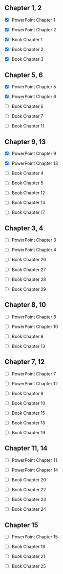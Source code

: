## Chapter 1, 2

- [x] PowerPoint Chapter 1
- [x] PowerPoint Chapter 2

- [x] Book Chapter 1
- [x] Book Chapter 2
- [x] Book Chapter 3

## Chapter 5, 6

- [x] PowerPoint Chapter 5
- [x] PowerPoint Chapter 6

- [ ] Book Chapter 6
- [ ] Book Chapter 7
- [ ] Book Chapter 11

## Chapter 9, 13

- [x] PowerPoint Chapter 9
- [x] PowerPoint Chapter 13

- [ ] Book Chapter 4
- [ ] Book Chapter 5
- [ ] Book Chapter 12
- [ ] Book Chapter 14
- [ ] Book Chapter 17

## Chapter 3, 4

- [ ] PowerPoint Chapter 3
- [ ] PowerPoint Chapter 4

- [ ] Book Chapter 26
- [ ] Book Chapter 27
- [ ] Book Chapter 28
- [ ] Book Chapter 29

## Chapter 8, 10

- [ ] PowerPoint Chapter 8
- [ ] PowerPoint Chapter 10

- [ ] Book Chapter 9
- [ ] Book Chapter 13

## Chapter 7, 12

- [ ] PowerPoint Chapter 7
- [ ] PowerPoint Chapter 12

- [ ] Book Chapter 8
- [ ] Book Chapter 10
- [ ] Book Chapter 15
- [ ] Book Chapter 18
- [ ] Book Chapter 19

## Chapter 11, 14

- [ ] PowerPoint Chapter 11
- [ ] PowerPoint Chapter 14

- [ ] Book Chapter 20
- [ ] Book Chapter 22
- [ ] Book Chapter 23
- [ ] Book Chapter 24

## Chapter 15

- [ ] PowerPoint Chapter 15

- [ ] Book Chapter 16
- [ ] Book Chapter 21
- [ ] Book Chapter 25
